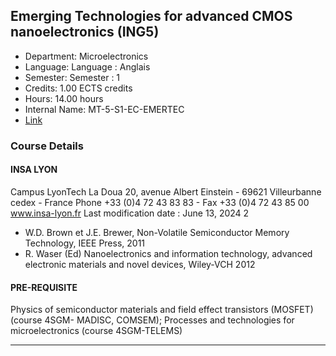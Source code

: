 ## Emerging Technologies for advanced CMOS nanoelectronics (ING5)

- Department: Microelectronics
- Language: Language : Anglais
- Semester: Semester : 1
- Credits: 1.00 ECTS credits
- Hours: 14.00 hours
- Internal Name: MT-5-S1-EC-EMERTEC
- [Link](https://scolpeda.insa-lyon.fr/f/ects?id=53735&_lang=en)

### Course Details

#### INSA LYON

Campus LyonTech La Doua
20, avenue Albert Einstein - 69621 Villeurbanne cedex - France
Phone +33 (0)4 72 43 83 83 - Fax +33 (0)4 72 43 85 00
www.insa-lyon.fr
Last modification date : June 13, 2024
2
- W.D. Brown et J.E. Brewer, Non-Volatile Semiconductor Memory Technology, IEEE Press, 2011
- R. Waser (Ed) Nanoelectronics and information technology, advanced electronic materials
and novel devices, Wiley-VCH 2012

#### PRE-REQUISITE

Physics of semiconductor materials and field effect transistors (MOSFET) (course 4SGM-
MADISC, COMSEM); Processes and technologies for microelectronics (course 4SGM-TELEMS)


---

